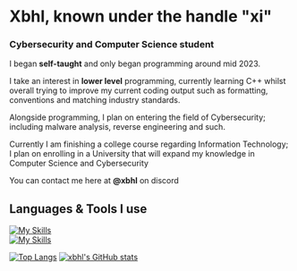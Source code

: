 # Xbhl, known under the handle "xi"
### Cybersecurity and Computer Science student 
<p> I began <strong>self-taught</strong> and only began programming around mid 2023. </p>
<p> I take an interest in <strong>lower level</strong> programming, currently learning C++ whilst overall trying to improve my current coding output such as formatting, conventions and matching industry standards.  </p>
<p> Alongside programming, I plan on entering the field of Cybersecurity; including malware analysis, reverse engineering and such. </p>
<p> Currently I am finishing a college course regarding Information Technology; I plan on enrolling in a University that will expand my knowledge in Computer Science and Cybersecurity </p>
<p> You can contact me here at <strong>@xbhl</strong> on discord</p>

## Languages & Tools I use
[![My Skills](https://skillicons.dev/icons?i=cs,py,cpp&perline=4&theme=dark)](https://skillicons.dev)    
[![My Skills](https://skillicons.dev/icons?i=vscode,vim,linux&perline=4&theme=dark)](https://skillicons.dev)    

[![Top Langs](https://github-readme-stats-git-masterrstaa-rickstaa.vercel.app/api/top-langs/?username=xbhl&theme=tokyonight)](https://github.com/anuraghazra/github-readme-stats)
[![xbhl's GitHub stats](https://github-readme-stats.vercel.app/api?username=xbhl&theme=tokyonight)](https://github.com/anuraghazra/github-readme-stats)
